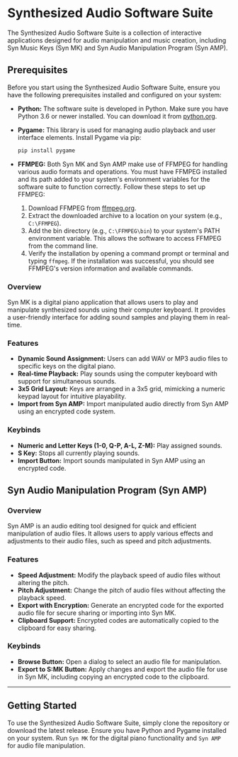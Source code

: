 # Synthesized Audio Software Suite

The Synthesized Audio Software Suite is a collection of interactive applications designed for audio manipulation and music creation, including Syn Music Keys (Syn MK) and Syn Audio Manipulation Program (Syn AMP).

## Prerequisites

Before you start using the Synthesized Audio Software Suite, ensure you have the following prerequisites installed and configured on your system:

- **Python:** The software suite is developed in Python. Make sure you have Python 3.6 or newer installed. You can download it from [python.org](https://www.python.org/downloads/).

- **Pygame:** This library is used for managing audio playback and user interface elements. Install Pygame via pip:

  ```bash
  pip install pygame
  ```

- **FFMPEG:** Both Syn MK and Syn AMP make use of FFMPEG for handling various audio formats and operations. You must have FFMPEG installed and its path added to your system's environment variables for the software suite to function correctly. Follow these steps to set up FFMPEG:

  1. Download FFMPEG from [ffmpeg.org](https://ffmpeg.org/download.html).
  2. Extract the downloaded archive to a location on your system (e.g., `C:\FFMPEG`).
  3. Add the bin directory (e.g., `C:\FFMPEG\bin`) to your system's PATH environment variable. This allows the software to access FFMPEG from the command line.
  4. Verify the installation by opening a command prompt or terminal and typing `ffmpeg`. If the installation was successful, you should see FFMPEG's version information and available commands.

### Overview

Syn MK is a digital piano application that allows users to play and manipulate synthesized sounds using their computer keyboard. It provides a user-friendly interface for adding sound samples and playing them in real-time.

### Features

- **Dynamic Sound Assignment:** Users can add WAV or MP3 audio files to specific keys on the digital piano.
- **Real-time Playback:** Play sounds using the computer keyboard with support for simultaneous sounds.
- **3x5 Grid Layout:** Keys are arranged in a 3x5 grid, mimicking a numeric keypad layout for intuitive playability.
- **Import from Syn AMP:** Import manipulated audio directly from Syn AMP using an encrypted code system.

### Keybinds

- **Numeric and Letter Keys (1-0, Q-P, A-L, Z-M):** Play assigned sounds.
- **S Key:** Stops all currently playing sounds.
- **Import Button:** Import sounds manipulated in Syn AMP using an encrypted code.

## Syn Audio Manipulation Program (Syn AMP)

### Overview

Syn AMP is an audio editing tool designed for quick and efficient manipulation of audio files. It allows users to apply various effects and adjustments to their audio files, such as speed and pitch adjustments.

### Features

- **Speed Adjustment:** Modify the playback speed of audio files without altering the pitch.
- **Pitch Adjustment:** Change the pitch of audio files without affecting the playback speed.
- **Export with Encryption:** Generate an encrypted code for the exported audio file for secure sharing or importing into Syn MK.
- **Clipboard Support:** Encrypted codes are automatically copied to the clipboard for easy sharing.

### Keybinds

- **Browse Button:** Open a dialog to select an audio file for manipulation.
- **Export to S:MK Button:** Apply changes and export the audio file for use in Syn MK, including copying an encrypted code to the clipboard.

---

## Getting Started

To use the Synthesized Audio Software Suite, simply clone the repository or download the latest release. Ensure you have Python and Pygame installed on your system. Run `Syn MK` for the digital piano functionality and `Syn AMP` for audio file manipulation.

